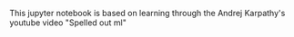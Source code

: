 This jupyter notebook is based on learning through the Andrej Karpathy's youtube video "Spelled out ml"
